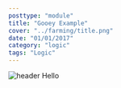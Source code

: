 ```yaml
---
posttype: "module"
title: "Gooey Example"
cover: "../farming/title.png"
date: "01/01/2017"
category: "logic"
tags: "Logic"
---
```


![header](https://i.imgur.com/Bo7RZQv.png)
Hello
